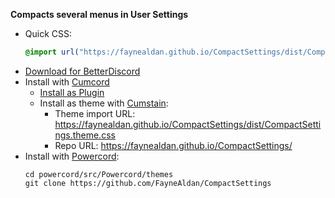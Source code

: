**Compacts several menus in User Settings**

- Quick CSS:
  ```css
  @import url("https://faynealdan.github.io/CompactSettings/dist/CompactSettings.theme.css");
  ```
- [Download for BetterDiscord](https://faynealdan.github.io/CompactSettings/dist/CompactSettings.theme.css)
- Install with [Cumcord](https://cumcord.com/)
  - [Install as Plugin](https://send.cumcord.com/#https://faynealdan.github.io/CompactSettings/dist/)
  - Install as theme with [Cumstain](https://yellowsink.github.io/cc-plugins/#cumstain):
    - Theme import URL: <https://faynealdan.github.io/CompactSettings/dist/CompactSettings.theme.css>
    - Repo URL: <https://faynealdan.github.io/CompactSettings/>
- Install with [Powercord](https://powercord.dev/):
  ```
  cd powercord/src/Powercord/themes
  git clone https://github.com/FayneAldan/CompactSettings
  ```

